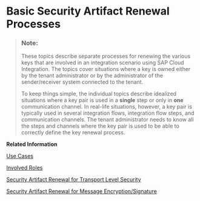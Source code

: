 <!-- loioc70b1f291168457184d5fbcb8add0635 -->

# Basic Security Artifact Renewal Processes

> ### Note:  
> These topics describe separate processes for renewing the various keys that are involved in an integration scenario using SAP Cloud Integration. The topics cover situations where a key is owned either by the tenant administrator or by the administrator of the sender/receiver system connected to the tenant.
> 
> To keep things simple, the individual topics describe idealized situations where a key pair is used in a **single** step or only in **one** communication channel. In real-life situations, however, a key pair is typically used in several integration flows, integration flow steps, and communication channels. The tenant administrator needs to know all the steps and channels where the key pair is used to be able to correctly define the key renewal process.

**Related Information**  


[Use Cases](use-cases-4f32e7b.md "")

[Involved Roles](involved-roles-3968091.md "The security artifact renewal process requires that different persons perform a sequence of steps in a coordinated way on each side of the communication. The exact sequence depends on the kind of security material which is renewed and on the use case.")

[Security Artifact Renewal for Transport Level Security](security-artifact-renewal-for-transport-level-security-6925e3f.md "")

[Security Artifact Renewal for Message Encryption/Signature](security-artifact-renewal-for-message-encryption-signature-a9e3e4a.md "")

